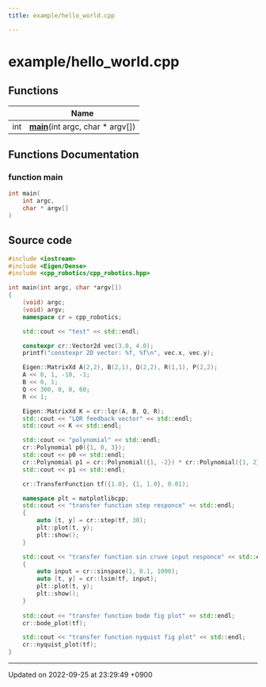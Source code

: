 ```yaml
---
title: example/hello_world.cpp

---
```


# example/hello_world.cpp



## Functions

|                | Name           |
| -------------- | -------------- |
| int | **[main](/cpp_robotics/doxybook/Files/hello__world_8cpp/#function-main)**(int argc, char * argv[]) |


## Functions Documentation

### function main

```cpp
int main(
    int argc,
    char * argv[]
)
```




## Source code

```cpp
#include <iostream>
#include <Eigen/Dense>
#include <cpp_robotics/cpp_robotics.hpp>

int main(int argc, char *argv[])
{
    (void) argc;
    (void) argv;
    namespace cr = cpp_robotics;

    std::cout << "test" << std::endl;

    constexpr cr::Vector2d vec(3.0, 4.0);
    printf("constexpr 2D vector: %f, %f\n", vec.x, vec.y);

    Eigen::MatrixXd A(2,2), B(2,1), Q(2,2), R(1,1), P(2,2);
    A << 0, 1, -10, -1;
    B << 0, 1;
    Q << 300, 0, 0, 60;
    R << 1;

    Eigen::MatrixXd K = cr::lqr(A, B, Q, R);
    std::cout << "LQR feedback vector" << std::endl;
    std::cout << K << std::endl;

    std::cout << "polynomial" << std::endl;
    cr::Polynomial p0({1, 0, 3});
    std::cout << p0 << std::endl;
    cr::Polynomial p1 = cr::Polynomial({1, -2}) * cr::Polynomial({1, 2});
    std::cout << p1 << std::endl;

    cr::TransferFunction tf({1.0}, {1, 1.0}, 0.01);

    namespace plt = matplotlibcpp;
    std::cout << "transfer function step responce" << std::endl;
    {
        auto [t, y] = cr::step(tf, 30);
        plt::plot(t, y);
        plt::show();
    }

    std::cout << "transfer function sin cruve input responce" << std::endl;
    {
        auto input = cr::sinspace(1, 0.1, 1000);
        auto [t, y] = cr::lsim(tf, input);
        plt::plot(t, y);
        plt::show();
    }
    
    std::cout << "transfer function bode fig plot" << std::endl;
    cr::bode_plot(tf);

    std::cout << "transfer function nyquist fig plot" << std::endl;
    cr::nyquist_plot(tf);
}
```


-------------------------------

Updated on 2022-09-25 at 23:29:49 +0900
